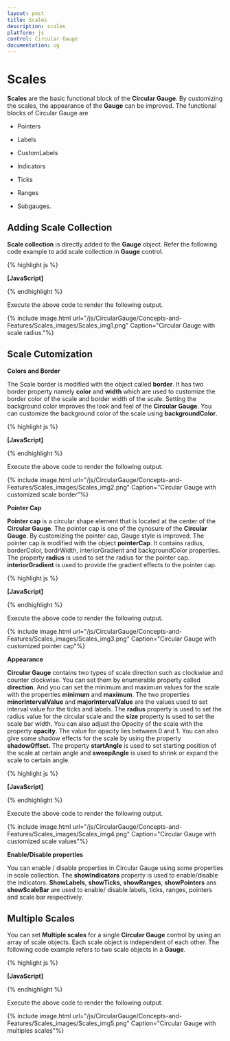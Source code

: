 ```yaml
---
layout: post
title: Scales
description: scales
platform: js
control: Circular Gauge
documentation: ug
---
```


# Scales

**Scales** are the basic functional block of the **Circular Gauge**. By customizing the scales, the appearance of the **Gauge** can be improved. The functional blocks of Circular Gauge are 

* Pointers

* Labels

* CustomLabels

* Indicators

* Ticks

* Ranges

* Subgauges.

## Adding Scale Collection

**Scale collection** is directly added to the **Gauge** object. Refer the following code example to add scale collection in **Gauge** control.

{% highlight js %}

**[JavaScript]**
<div id="CircularGauge1"></div>
<script type="text/javascript">
$(function () {

//For circular gauge rendering
$("#CircularGauge1").ejCircularGauge({
scales: [{
radius:130
}]
})
});
</script>


{% endhighlight %}



Execute the above code to render the following output.

{% include image.html url="/js/CircularGauge/Concepts-and-Features/Scales_images/Scales_img1.png" Caption="Circular Gauge with scale radius."%}

## Scale Cutomization

**Colors and Border**

The Scale border is modified with the object called **border**. It has two border property namely **color** and **width** which are used to customize the border color of the scale and border width of the scale. Setting the background color improves the look and feel of the **Circular Gauge**. You can customize the background color of the scale using **backgroundColor**. 

{% highlight js %}

**[JavaScript]**
<div id="CircularGauge1"></div>
<script type="text/javascript">
$(function () {

//For circular gauge rendering
$("#CircularGauge1").ejCircularGauge({
scales: [{
showScaleBar: true,
radius:110,
backgroundColor: "Red",
border: {
//For scale border color
color: "Blue",
//For scale border width
width: 3
},
pointers: [{length:80}]
}]
})
});</script>


{% endhighlight %}



Execute the above code to render the following output.

{% include image.html url="/js/CircularGauge/Concepts-and-Features/Scales_images/Scales_img2.png" Caption="Circular Gauge with customized scale border"%}

**Pointer Cap**

**Pointer cap** is a circular shape element that is located at the center of the **Circular Gauge**. The pointer cap is one of the cynosure of the **Circular Gauge**. By customizing the pointer cap, Gauge style is improved. The pointer cap is modified with the object **pointerCap**. It contains radius, borderColor, bordrWidth, interiorGradient and backgroundColor properties. The property **radius** is used to set the radius for the pointer cap. **interiorGradient** is used to provide the gradient effects to the pointer cap.

{% highlight js %}

**[JavaScript]**
<div id="CircularGauge1"></div>
<script type="text/javascript">
$(function () {

// For Circular Gauge rendering
$("#CircularGauge1").ejCircularGauge({
scales: [{ **pointerCap: {**
// For setting pointer cap radius
**radius:10,**
// For setting pointer cap border width
**borderWidth: 4,**
// For setting pointer cap border color
**borderColor: "Blue",**
// Fors etting pointer cap background color
**backgroundColor: "Red"**
}}]
})
});
</script>


{% endhighlight %}



Execute the above code to render the following output.

{% include image.html url="/js/CircularGauge/Concepts-and-Features/Scales_images/Scales_img3.png" Caption="Circular Gauge with customized pointer cap"%}

**Appearance**

**Circular Gauge** contains two types of scale direction such as clockwise and counter clockwise. You can set them by enumerable property called **direction**. And you can set the minimum and maximum values for the scale with the properties **minimum** and **maximum**. The two properties **minorIntervalValue** and **majorIntervalValue** are the values used to set interval value for the ticks and labels. The **radius** property is used to set the radius value for the circular scale and the **size** property is used to set the scale bar width. You can also adjust the Opacity of the scale with the property **opacity**. The value for opacity lies between 0 and 1. You can also give some shadow effects for the scale by using the property **shadowOffset.** The property **startAngle** is used to set starting position of the scale at certain angle and **sweepAngle** is used to shrink or expand the scale to certain angle. 

{% highlight js %}

**[JavaScript]**
<div id="CircularGauge1"></div>
<script type="text/javascript">
$(function () {

// For Circular Gauge rendering
$("#CircularGauge1").ejCircularGauge({
scales: [{
// For setting scale bar size
**size: 30,**
// For setting scale radius
**scaleRadius: 130,**
// For setting scale minimum value
**minimum: 20,**
// For setting scale maximum value
**maximum: 120,**
// For setting scale major interval value
**majorIntervalValue: 20,**
// For setting scale minor interval
**minorIntervalValue: 5,**
// For setting scale direction
**direction:ej.datavisualization.CircularGauge.Directions.CounterClockwise,**
// For setting scale background color
**backgroundColor:"red",**
// For setting scale bar opacity
**opcity:0.5,**
// For setting scale bar shadow offset
**shadowOffset: 20**
}]
});

});
</script>


{% endhighlight %}



Execute the above code to render the following output.

{% include image.html url="/js/CircularGauge/Concepts-and-Features/Scales_images/Scales_img4.png" Caption="Circular Gauge with customized scale values"%}

**Enable/Disable properties**

You can enable / disable properties in Circular Gauge using some properties in scale collection. The **showIndicators** property is used to enable/disable the indicators. **ShowLabels**, **showTicks**, **showRanges**, **showPointers** ans **showScaleBar** are used to enable/ disable labels, ticks, ranges, pointers and scale bar respectively. 

## Multiple Scales

You can set **Multiple scales** for a single **Circular Gauge** control by using an array of scale objects. Each scale object is independent of each other. The following code example refers to two scale objects in a **Gauge**.

{% highlight js %}

**[JavaScript]**
<div id="CircularGauge1"></div>
<script type="text/javascript">
$(function () {

// For Circular Gauge rendering
$("#CircularGauge1").ejCircularGauge({
scales: [
// For setting scale1
{
size: 10,
showScaleBar:true,
scaleRadius: 150,
minimum: 20,
maximum: 120,
majorIntervalValue: 20,
minorIntervalValue: 5,
direction:ej.datavisualization.CircularGauge.Directions.Clockwise,
shadowOffset: 20,
pointers:[{value:50,length:120}]
},
// For setting second scale
{
size: 10,
showScaleBar:false,
scaleRadius: 80,
majorIntervalValue: 10,
direction:ej.datavisualization.CircularGauge.Directions.CounterClockwise,
opcity:0.5,
shadowOffset: 5,
pointers:[{value:40,length:50}],
ticks:[{color:”red”,distanceFromScale:80}],
labels:[{ distanceFromScale:40,color:”red”}]

}]
});

});
</script>


{% endhighlight %}



Execute the above code to render the following output.

{% include image.html url="/js/CircularGauge/Concepts-and-Features/Scales_images/Scales_img5.png" Caption="Circular Gauge with multiples scales"%}


